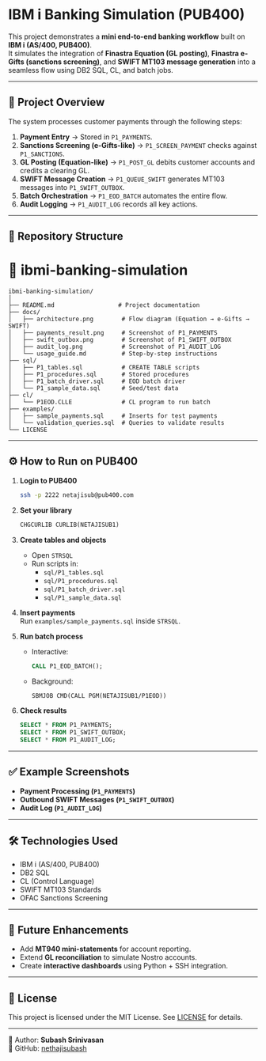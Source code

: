 # IBM i Banking Simulation (PUB400)

This project demonstrates a **mini end-to-end banking workflow** built on **IBM i (AS/400, PUB400)**.  
It simulates the integration of **Finastra Equation (GL posting)**, **Finastra e-Gifts (sanctions screening)**, and **SWIFT MT103 message generation** into a seamless flow using DB2 SQL, CL, and batch jobs.

---

## 📌 Project Overview
The system processes customer payments through the following steps:
1. **Payment Entry** → Stored in `P1_PAYMENTS`.
2. **Sanctions Screening (e-Gifts-like)** → `P1_SCREEN_PAYMENT` checks against `P1_SANCTIONS`.
3. **GL Posting (Equation-like)** → `P1_POST_GL` debits customer accounts and credits a clearing GL.
4. **SWIFT Message Creation** → `P1_QUEUE_SWIFT` generates MT103 messages into `P1_SWIFT_OUTBOX`.
5. **Batch Orchestration** → `P1_EOD_BATCH` automates the entire flow.
6. **Audit Logging** → `P1_AUDIT_LOG` records all key actions.

---

## 📂 Repository Structure

# 📂 ibmi-banking-simulation

```
ibmi-banking-simulation/
│
├── README.md                  # Project documentation
├── docs/
│   ├── architecture.png        # Flow diagram (Equation → e-Gifts → SWIFT)
│   ├── payments_result.png     # Screenshot of P1_PAYMENTS
│   ├── swift_outbox.png        # Screenshot of P1_SWIFT_OUTBOX
│   ├── audit_log.png           # Screenshot of P1_AUDIT_LOG
│   └── usage_guide.md          # Step-by-step instructions
├── sql/
│   ├── P1_tables.sql           # CREATE TABLE scripts
│   ├── P1_procedures.sql       # Stored procedures
│   ├── P1_batch_driver.sql     # EOD batch driver
│   └── P1_sample_data.sql      # Seed/test data
├── cl/
│   └── P1EOD.CLLE              # CL program to run batch
├── examples/
│   ├── sample_payments.sql     # Inserts for test payments
│   └── validation_queries.sql  # Queries to validate results
└── LICENSE
```

---

## ⚙️ How to Run on PUB400

1. **Login to PUB400**
   ```bash
   ssh -p 2222 netajisub@pub400.com
   ```

2. **Set your library**
   ```cl
   CHGCURLIB CURLIB(NETAJISUB1)
   ```

3. **Create tables and objects**
   - Open `STRSQL`
   - Run scripts in:
     - `sql/P1_tables.sql`
     - `sql/P1_procedures.sql`
     - `sql/P1_batch_driver.sql`
     - `sql/P1_sample_data.sql`

4. **Insert payments**  
   Run `examples/sample_payments.sql` inside `STRSQL`.

5. **Run batch process**
   - Interactive:
     ```sql
     CALL P1_EOD_BATCH();
     ```
   - Background:
     ```cl
     SBMJOB CMD(CALL PGM(NETAJISUB1/P1EOD))
     ```

6. **Check results**
   ```sql
   SELECT * FROM P1_PAYMENTS;
   SELECT * FROM P1_SWIFT_OUTBOX;
   SELECT * FROM P1_AUDIT_LOG;
   ```

---

## ✅ Example Screenshots
- **Payment Processing (`P1_PAYMENTS`)**
- **Outbound SWIFT Messages (`P1_SWIFT_OUTBOX`)**
- **Audit Log (`P1_AUDIT_LOG`)**

---

## 🛠️ Technologies Used
- IBM i (AS/400, PUB400)  
- DB2 SQL  
- CL (Control Language)  
- SWIFT MT103 Standards  
- OFAC Sanctions Screening  

---

## 🚀 Future Enhancements
- Add **MT940 mini-statements** for account reporting.  
- Extend **GL reconciliation** to simulate Nostro accounts.  
- Create **interactive dashboards** using Python + SSH integration.  

---

## 📜 License
This project is licensed under the MIT License. See [LICENSE](LICENSE) for details.  

---

👤 Author: **Subash Srinivasan**  
🔗 GitHub: [nethajisubash](https://github.com/nethajisubash)
